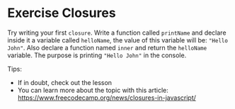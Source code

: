 # Exercise Closures

Try writing your first `closure`. Write a function called `printName` and declare inside it a variable called `helloName`, the value of this variable will be: `"Hello John"`.
Also declare a function named `inner` and return the `helloName` variable.
The purpose is printing `"Hello John"` in the console.

Tips:

- If in doubt, check out the lesson
- You can learn more about the topic with this article: https://www.freecodecamp.org/news/closures-in-javascript/
